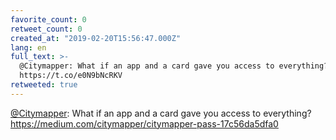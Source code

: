 ```yaml
---
favorite_count: 0
retweet_count: 0
created_at: "2019-02-20T15:56:47.000Z"
lang: en
full_text: >-
  @Citymapper: What if an app and a card gave you access to everything?
  https://t.co/e0N9bNcRKV
retweeted: true
---
```


[@Citymapper](https://twitter.com/Citymapper): What if an app and a card gave
you access to everything?
<https://medium.com/citymapper/citymapper-pass-17c56da5dfa0>
